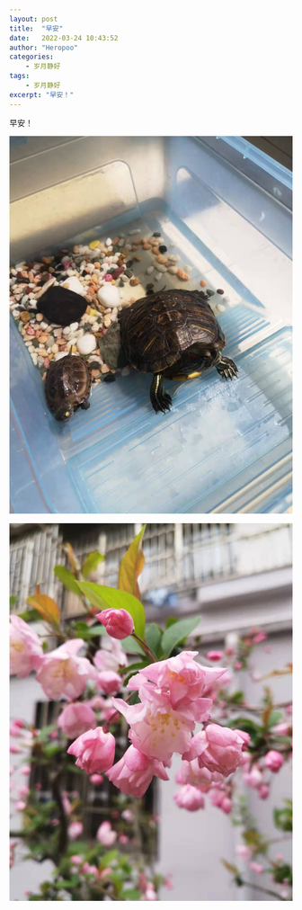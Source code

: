 ```yaml
---
layout: post
title:  "早安"
date:   2022-03-24 10:43:52
author: "Heropoo"
categories: 
    - 岁月静好
tags:
    - 岁月静好
excerpt: "早安！"
---
```


早安！

![pic](/assets/images/WechatIMG224.jpeg)

![pic](/assets/images/WechatIMG225.jpeg)

